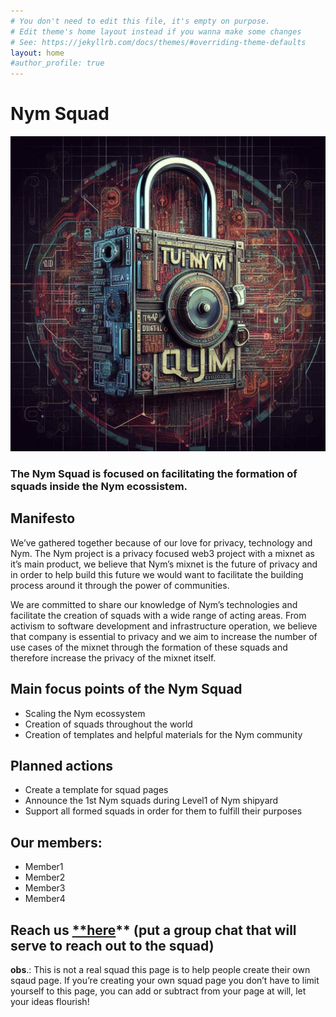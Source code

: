 ```yaml
---
# You don't need to edit this file, it's empty on purpose.
# Edit theme's home layout instead if you wanna make some changes
# See: https://jekyllrb.com/docs/themes/#overriding-theme-defaults
layout: home
#author_profile: true
---
```

# Nym Squad

![tupinymquim.jpg](/assets/images/tupinymquim.jpg)

### The Nym Squad is focused on facilitating the formation of squads inside the Nym ecossistem.

## Manifesto

We’ve gathered together because of our love for privacy, technology and Nym. The Nym project is a privacy focused web3 project with a mixnet as it’s main product, we believe that Nym’s mixnet is the future of privacy and in order to help build this future we would want to facilitate the building process around it through the power of communities.

We are committed to share our knowledge of Nym’s technologies and facilitate the creation of squads with a wide range of acting areas. From activism to software development and infrastructure operation, we believe that company is essential to privacy and we aim to increase the number of use cases of the mixnet through the formation of these squads and therefore increase the privacy of the mixnet itself.

## Main focus points of the Nym Squad

- Scaling the Nym ecossystem
- Creation of squads throughout the world
- Creation of templates and helpful materials for the Nym community

## Planned actions

- Create a template for squad pages
- Announce the 1st Nym squads during Level1 of Nym shipyard
- Support all formed squads in order for them to fulfill their purposes

## Our members:

- Member1
- Member2
- Member3
- Member4

## Reach us [**here](https://discord.gg/nym)** (put a group chat that will serve to reach out to the squad)

**obs**.: This is not a real squad this page is to help people create their own sqaud page. If you’re creating your own squad page you don’t have to limit yourself to this page, you can add or subtract from your page at will, let your ideas flourish!
